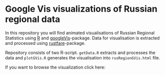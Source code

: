# Google Vis visualizations of Russian regional data

In this repository you will find animated visualisations of Russian Regional Statistics using [R](http://www.r-project.org/) and [googleVis](http://cran.r-project.org/web/packages/googleVis/index.html)-package. Data for visualisation is extracted and processed using [rustfare](http://markuskainu.fi/rustfare/)-package.

Repository consists of two R-script. `getData.R` extracts and processes the data and `plotGVis.R` generates the visualisation into `rusRegionGVis.html` file.

If you want to browse the visualization click here: []()